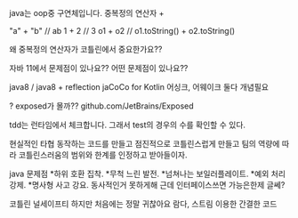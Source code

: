 java는 oop중 구연체입니다.
중복정의 연산자  +

"a" + "b" // ab
1 + 2 // 3
o1 + o2 // o1.toString() + o2.toString()

왜 중복정의 연산자가 코틀린에서 중요한가요??

자바 11에서 문제점이 있나요?? 어떤 문제점이 있나요??

java8 / java8 + reflection
jaCoCo for Kotlin
어싱크, 어웨이크 둘다 개념필요

? exposed가 몰까?? github.com/JetBrains/Exposed

tdd는 런타임에서 체크합니다. 그래서 test의 경우의 수를 확인할 수 있다.

현실적인 타협
동작하는 코드를 만들고
점진적으로 코틀린스럽게 만들고
팀의 역량에 따라 코틀린스러움의 범위와 한계를 인정하고 받아들이자.

java 문제점
*하위 호환 집착.
*무척 느린 발전.
*넘쳐나는 보일러플레이트.
*예외 처리 강제.
*명사형 사고 강요. 동사적인거 못하게해 근데 인터페이스쓰면 가능은한제 글쎄?

코틀린
널세이프티 하지만 처음에는 정말 귀찮아요
람다, 스트림 이용한 간결한 코드


